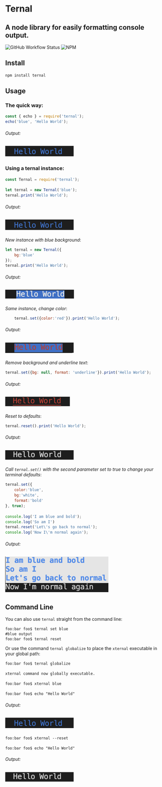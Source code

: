 # Ternal

A node library for easily formatting console output.
------

![GitHub Workflow Status](https://img.shields.io/github/workflow/status/smguggen/ternal/Build?style=plastic)
![NPM](https://img.shields.io/npm/l/ternal)

Install
-------
```javascript
npm install ternal
```

Usage
-----
### The quick way:
```javascript
const { echo } = require('ternal');
echo('blue', 'Hello World');
```
###### Output:
![Hello World blue](assets/blue.png?raw=true)
----

### Using a ternal instance: 
```javascript
const Ternal = require('ternal');

let ternal = new Ternal('blue');
ternal.print('Hello World');
```
###### Output:
![Hello World blue](assets/blue.png?raw=true)
---
_New instance with blue background_:
```javascript
let ternal = new Ternal({
    bg:'blue'
});
ternal.print('Hello World');
```
###### Output:
![Hello World blue background](assets/bg-blue.png?raw=true)
----
_Same instance, change color_:
```javascript
    ternal.set({color:'red'}).print('Hello World');
```
###### Output:
![Hello World red blue background](assets/red-blue-bg.png?raw=true)
----
_Remove background and underline text_:
```javascript
ternal.set({bg: null, format: 'underline'}).print('Hello World');
```
###### Output:
![Hello World red underlined](assets/red-underline.png?raw=true)
----
_Reset to defaults_:
```javascript
ternal.reset().print('Hello World');
```
###### Output: 
![Hello World plain text](assets/plain.png?raw=true)
----
_Call `ternal.set()` with the second parameter set to true to change your terminal defaults_:
```javascript
ternal.set({
    color:'blue',
    bg:'white',
    format:'bold'
}, true);

console.log('I am blue and bold');
console.log('So am I')
ternal.reset('Let\'s go back to normal');
console.log('Now I\'m normal again');
```
###### Output: 
![Hello World multiline](assets/multi.png?raw=true)
----

Command Line
-----
You can also use `ternal` straight from the command line:
```console
foo:bar foo$ ternal set blue
#blue output
foo:bar foo$ ternal reset
```
Or use the command `ternal globalize` to place the `xternal` executable in your global path:
```console
foo:bar foo$ ternal globalize

xternal command now globally executable.

foo:bar foo$ xternal blue

foo:bar foo$ echo "Hello World"
```
###### Output:
![Hello World blue](assets/blue.png?raw=true)
----
```console
foo:bar foo$ xternal --reset

foo:bar foo$ echo "Hello World"
```
###### Output:
![Hello World blue](assets/plain.png?raw=true)
----